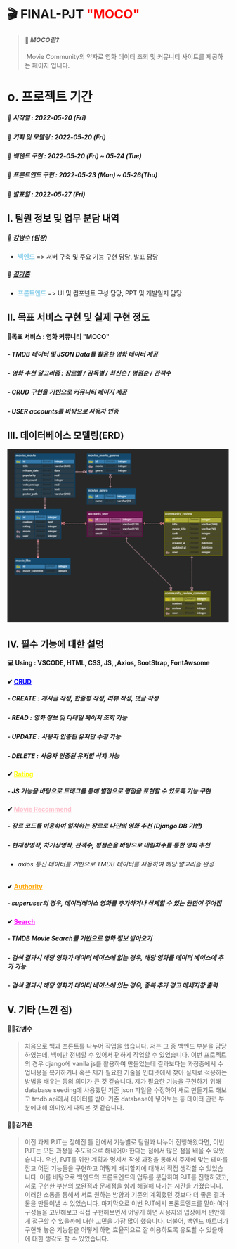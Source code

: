 # 🎬 FINAL-PJT <span style="color:red">"MOCO"</span>

> #### 🔹 ***MOCO란?*** 
>
> ​				Movie Community의 약자로 영화 데이터 조회 및 커뮤니티 사이트를 제공하는 페이지 입니다.





# 	o. 프로젝트 기간

##### 			💜 시작일 : 2022-05-20 (Fri)

##### 			🧡 기획 및 모델링 : 2022-05-20 (Fri)

##### 			💛 백엔드 구현 : 2022-05-20 (Fri) ~  05-24 (Tue)

##### 			💚 프론트엔드 구현 : 2022-05-23 (Mon) ~ 05-26(Thu)

##### 			💙 발표일 : 2022-05-27 (Fri)





## 	I. 팀원 정보 및 업무 분담 내역

##### 			🤴 <u>강병수</u> (팀장) 

   -  <span style="color:skyblue">**백엔드**</span> => 서버 구축 및 주요 기능 구현 담당, 발표 담당

##### 			👸 <u>김가흔</u> 

- <span style="color:skyblue">**프론트엔드** </span>=> UI 및 컴포넌트 구성 담당, PPT 및 개발일지 담당





## 	II. 목표 서비스 구현 및 실제 구현 정도

#### 			🎯목표 서비스 : 영화 커뮤니티 "MOCO"

##### 							-  TMDB 데이터 및 JSON Data를 활용한 영화 데이터 제공

##### 							-  영화 추천 알고리즘 : 장르별 / 감독별 / 최신순 / 평점순 / 관객수

##### 							-  CRUD 구현을 기반으로 커뮤니티 페이지 제공

##### 							-  USER accounts를 바탕으로 사용자 인증 





## 	III. 데이터베이스 모델링(ERD)



![image-20220520152302252](README.assets/image-20220520152302252.png)



## 	IV. 필수 기능에 대한 설명

#### 			💻 Using : VSCODE, HTML, CSS, JS, ,Axios, BootStrap, FontAwsome

#### 			✔   <span style="color:blue"><u>CRUD</u></span>

##### 						-	*CREATE*  : 게시글 작성, 한줄평 작성, 리뷰 작성, 댓글 작성

##### 						-	*READ*  : 영화 정보 및 디테일 페이지 조회 가능

##### 						-	*UPDATE*  : 사용자 인증된 유저만 수정 가능

##### 						-	*DELETE*  :  사용자 인증된 유저만 삭제 가능



#### 			✔   <span style="color:yellow"><u>Rating</u></span>

##### 						-	JS 기능을 바탕으로 드래그를 통해 별점으로  평점을 표현할 수 있도록 기능 구현



#### 			✔   <span style="color:pink"><u>Movie Recommend</u></span>

##### 						-	장르 코드를 이용하여 일치하는 장르로 나만의 영화 추천 (Django DB 기반)

##### 						-	현재상영작, 차기상영작, 관객수, 평점순을 바탕으로 내림차수를 통한 영화 추천

- ###### axios 통신 데이터를 기반으로 TMDB 데이터를 사용하여 해당 알고리즘 완성



#### ✔   <span style="color:orange"><u>Authority</u></span>

##### -    superuser의 경우, 데이터베이스 영화를 추가하거나 삭제할 수 있는 권한이 주어짐



#### ✔   <span style="color:magenta"><u>Search</u></span>

##### -    TMDB Movie Search를 기반으로 영화 정보 받아오기

##### -    검색 결과시 해당 영화가 데이터 베이스에 없는 경우, 해당 영화를 데이터 베이스에 추가 가능

##### -    검색 결과시 해당 영화가 데이터 베이스에 있는 경우, 중복 추가 경고 메세지창 출력





## 	V. 기타 (느낀 점)

#### 			🤴🏻강병수

> 처음으로 백과 프론트를 나누어 작업을  했습니다.  저는 그 중 백엔드 부분을 담당하였는데, 백에만 전념할 수 있어서 편하게  작업할 수 있었습니다. 이번 프로젝트의 경우 django에 vanila js를 활용하여 만들었는데 결과보다는 과정중에서 수업내용을 복기하거나 혹은 제가 필요한 기술을 인터넷에서 찾아 실제로 적용하는방법을 배우는 등의 의미가 큰 것 같습니다. 제가 필요한 기능을 구현하기 위해 database seeding에 사용했던 기존 json 파일을 수정하여 새로 만들기도 해보고 tmdb api에서 데이터를 받아 기존 database에 넣어보는 등 데이터 관련 부분에대해 의미있게 다뤄본 것 같습니다.

#### 			👸🏻김가흔 

> 이전 과제 PJT는 정해진 틀 안에서 기능별로 팀원과 나누어 진행해왔다면, 이번 PJT는 모든 과정을 주도적으로 해내어야 한다는 점에서 많은 점을 배울 수 있었습니다. 우선, PJT를 위한 계획과 명세서 작성 과정을 통해서 주제에 맞는 테마를 잡고 어떤 기능들을 구현하고 어떻게 배치할지에 대해서 직접 생각할 수 있었습니다. 이를 바탕으로 백엔드와 프론트엔드의 업무를 분담하여 PJT를 진행하였고, 서로 구현한 부분의 보완점과 문제점을 함께 해결해 나가는 시간을 가졌습니다. 이러한 소통을 통해서 서로 원하는 방향과 기존의 계획했던 것보다 더 좋은 결과물을 만들어낼 수 있었습니다.  마지막으로 이번 PJT에서 프론트엔드를 맡아 여러 구성들을 고민해보고 직접 구현해보면서 어떻게 하면 사용자의 입장에서 편안하게 접근할 수 있을까에 대한 고민을 가장 많이 했습니다. 더불어, 백엔드 파트너가 구현해 놓은 기능들을 어떻게 하면 효율적으로 잘 이용하도록 유도할 수 있을까에 대한 생각도 할 수 있었습니다.




